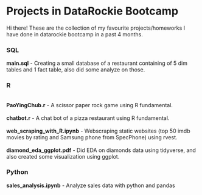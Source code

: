 # Projects in DataRockie Bootcamp
Hi there! 
These are the collection of my favourite projects/homeworks I have done in datarockie bootcamp in a past 4 months.
### SQL
**main.sql** - Creating a small database of a restaurant containing of 5 dim tables and 1 fact table, also did some analyze on those.
### R
<br>**PaoYingChub.r** - A scissor paper rock game using R fundamental.</br>
<br>**chatbot.r** - A chat bot of a pizza restaurant using R fundamental.</br>
<br>**web_scraping_with_R.ipynb** - Webscraping static websites (top 50 imdb movies by rating and Samsung phone from SpecPhone) using rvest. </br>
<br>**diamond_eda_ggplot.pdf** - Did EDA on diamonds data using tidyverse, and also created some visualization using ggplot.
### Python
**sales_analysis.ipynb** - Analyze sales data with python and pandas
